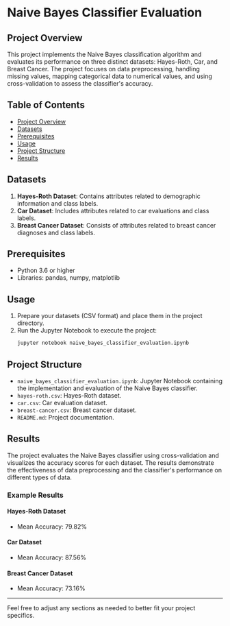 # Naive Bayes Classifier Evaluation

## Project Overview

This project implements the Naive Bayes classification algorithm and evaluates its performance on three distinct datasets: Hayes-Roth, Car, and Breast Cancer. The project focuses on data preprocessing, handling missing values, mapping categorical data to numerical values, and using cross-validation to assess the classifier's accuracy.

## Table of Contents

- [Project Overview](#project-overview)
- [Datasets](#datasets)
- [Prerequisites](#prerequisites)
- [Usage](#usage)
- [Project Structure](#project-structure)
- [Results](#results)

## Datasets

1. **Hayes-Roth Dataset**: Contains attributes related to demographic information and class labels.
2. **Car Dataset**: Includes attributes related to car evaluations and class labels.
3. **Breast Cancer Dataset**: Consists of attributes related to breast cancer diagnoses and class labels.

## Prerequisites

- Python 3.6 or higher
- Libraries: pandas, numpy, matplotlib

## Usage

1. Prepare your datasets (CSV format) and place them in the project directory.
2. Run the Jupyter Notebook to execute the project:
   ```sh
   jupyter notebook naive_bayes_classifier_evaluation.ipynb
   ```

## Project Structure

- `naive_bayes_classifier_evaluation.ipynb`: Jupyter Notebook containing the implementation and evaluation of the Naive Bayes classifier.
- `hayes-roth.csv`: Hayes-Roth dataset.
- `car.csv`: Car evaluation dataset.
- `breast-cancer.csv`: Breast cancer dataset.
- `README.md`: Project documentation.

## Results

The project evaluates the Naive Bayes classifier using cross-validation and visualizes the accuracy scores for each dataset. The results demonstrate the effectiveness of data preprocessing and the classifier's performance on different types of data.

### Example Results

#### Hayes-Roth Dataset
- Mean Accuracy: 79.82%

#### Car Dataset
- Mean Accuracy: 87.56%

#### Breast Cancer Dataset
- Mean Accuracy: 73.16%

---

Feel free to adjust any sections as needed to better fit your project specifics.

